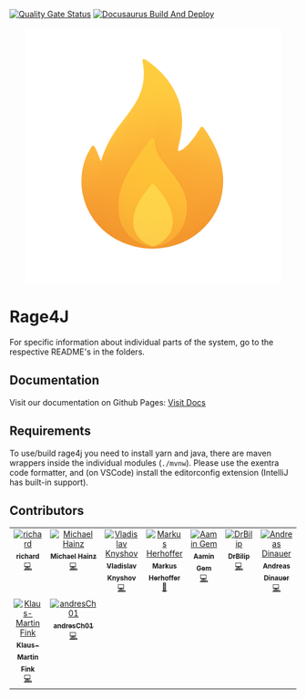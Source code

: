 [![Quality Gate Status](https://sonarcloud.io/api/project_badges/measure?project=explore-de_rage4j&metric=alert_status)](https://sonarcloud.io/summary/new_code?id=explore-de_rage4j)
[![Docusaurus Build And Deploy](https://github.com/explore-de/rage4j/actions/workflows/docusaurus.yml/badge.svg)](https://github.com/explore-de/rage4j/actions/workflows/docusaurus.yml)

<div align="center">
    <img src="docusaurus/static/img/rage4j.png" alt="rage4j" width="450" height="450">
</div>

# Rage4J

For specific information about individual parts of the system,
go to the respective README's in the folders.

## Documentation
Visit our documentation on Github Pages: <a href="https://explore-de.github.io/rage4j/" target="_blank">Visit Docs</a>

## Requirements

To use/build rage4j you need to install yarn and java,
there are maven wrappers inside the individual modules
(`./mvnw`). Please use the exentra code formatter, and
(on VSCode) install the editorconfig extension (IntelliJ has
built-in support).


## Contributors

<!-- ALL-CONTRIBUTORS-LIST:START - Do not remove or modify this section -->
<!-- prettier-ignore-start -->
<!-- markdownlint-disable -->
<table>
  <tbody>
    <tr>
      <td align="center" valign="top" width="14.28%"><a href="http://ris5266.github.io"><img src="https://avatars.githubusercontent.com/u/86254687?v=4?s=100" width="100px;" alt="richard"/><br /><sub><b>richard</b></sub></a><br /><a href="#code-ris5266" title="Code">💻</a></td>
      <td align="center" valign="top" width="14.28%"><a href="https://social.mymiggi.de/@miggi"><img src="https://avatars.githubusercontent.com/u/70092362?v=4?s=100" width="100px;" alt="Michael Hainz"/><br /><sub><b>Michael Hainz</b></sub></a><br /><a href="#code-MiggiV2" title="Code">💻</a></td>
      <td align="center" valign="top" width="14.28%"><a href="https://github.com/vladislavkn"><img src="https://avatars.githubusercontent.com/u/51641565?v=4?s=100" width="100px;" alt="Vladislav Knyshov"/><br /><sub><b>Vladislav Knyshov</b></sub></a><br /><a href="#code-vladislavkn" title="Code">💻</a></td>
      <td align="center" valign="top" width="14.28%"><a href="http://explore.de"><img src="https://avatars.githubusercontent.com/u/545499?v=4?s=100" width="100px;" alt="Markus Herhoffer"/><br /><sub><b>Markus Herhoffer</b></sub></a><br /><a href="#projectManagement-d135-1r43" title="Project Management">📆</a></td>
      <td align="center" valign="top" width="14.28%"><a href="https://github.com/babyygemperor"><img src="https://avatars.githubusercontent.com/u/25747019?v=4?s=100" width="100px;" alt="Aamin Gem"/><br /><sub><b>Aamin Gem</b></sub></a><br /><a href="#code-babyygemperor" title="Code">💻</a></td>
      <td align="center" valign="top" width="14.28%"><a href="https://github.com/vvilip"><img src="https://avatars.githubusercontent.com/u/115623345?v=4?s=100" width="100px;" alt="DrBilip"/><br /><sub><b>DrBilip</b></sub></a><br /><a href="#code-vvilip" title="Code">💻</a></td>
      <td align="center" valign="top" width="14.28%"><a href="https://github.com/Andy1734"><img src="https://avatars.githubusercontent.com/u/94300201?v=4?s=100" width="100px;" alt="Andreas Dinauer"/><br /><sub><b>Andreas Dinauer</b></sub></a><br /><a href="#code-Andy1734" title="Code">💻</a></td>
    </tr>
    <tr>
      <td align="center" valign="top" width="14.28%"><a href="https://github.com/kmscheuer"><img src="https://avatars.githubusercontent.com/u/3342781?v=4?s=100" width="100px;" alt="Klaus-Martin Fink"/><br /><sub><b>Klaus-Martin Fink</b></sub></a><br /><a href="#code-kmscheuer" title="Code">💻</a></td>
      <td align="center" valign="top" width="14.28%"><a href="https://github.com/andresCh01"><img src="https://avatars.githubusercontent.com/u/196327563?v=4?s=100" width="100px;" alt="andresCh01"/><br /><sub><b>andresCh01</b></sub></a><br /><a href="#code-andresCh01" title="Code">💻</a></td>
    </tr>
  </tbody>
</table>

<!-- markdownlint-restore -->
<!-- prettier-ignore-end -->

<!-- ALL-CONTRIBUTORS-LIST:END -->
